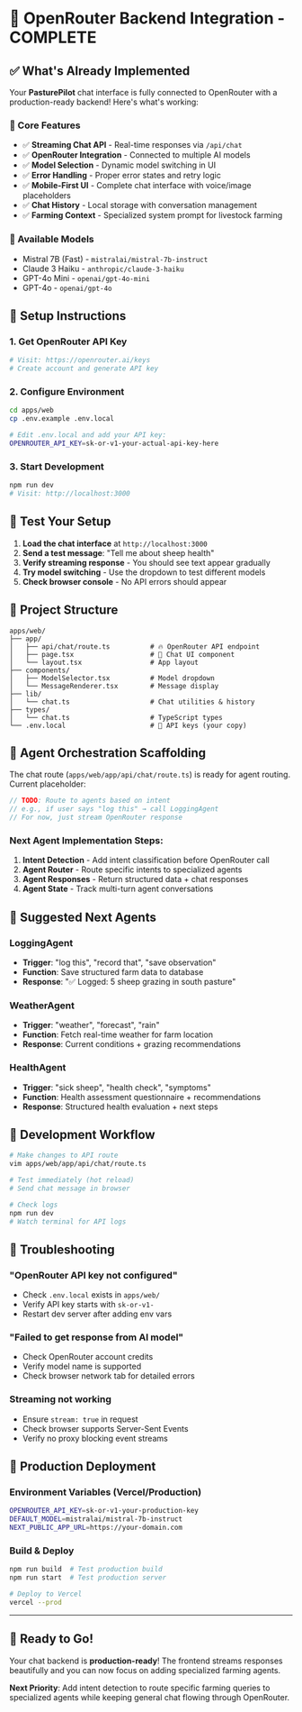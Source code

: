 # 🚀 OpenRouter Backend Integration - COMPLETE

## ✅ What's Already Implemented

Your **PasturePilot** chat interface is fully connected to OpenRouter with a production-ready backend! Here's what's working:

### 🎯 Core Features
- ✅ **Streaming Chat API** - Real-time responses via `/api/chat`
- ✅ **OpenRouter Integration** - Connected to multiple AI models
- ✅ **Model Selection** - Dynamic model switching in UI
- ✅ **Error Handling** - Proper error states and retry logic
- ✅ **Mobile-First UI** - Complete chat interface with voice/image placeholders
- ✅ **Chat History** - Local storage with conversation management
- ✅ **Farming Context** - Specialized system prompt for livestock farming

### 🤖 Available Models
- Mistral 7B (Fast) - `mistralai/mistral-7b-instruct`
- Claude 3 Haiku - `anthropic/claude-3-haiku` 
- GPT-4o Mini - `openai/gpt-4o-mini`
- GPT-4o - `openai/gpt-4o`

## 🔧 Setup Instructions

### 1. Get OpenRouter API Key
```bash
# Visit: https://openrouter.ai/keys
# Create account and generate API key
```

### 2. Configure Environment
```bash
cd apps/web
cp .env.example .env.local

# Edit .env.local and add your API key:
OPENROUTER_API_KEY=sk-or-v1-your-actual-api-key-here
```

### 3. Start Development
```bash
npm run dev
# Visit: http://localhost:3000
```

## 🧪 Test Your Setup

1. **Load the chat interface** at `http://localhost:3000`
2. **Send a test message**: "Tell me about sheep health"
3. **Verify streaming response** - You should see text appear gradually
4. **Try model switching** - Use the dropdown to test different models
5. **Check browser console** - No API errors should appear

## 📁 Project Structure

```
apps/web/
├── app/
│   ├── api/chat/route.ts          # 🔥 OpenRouter API endpoint
│   ├── page.tsx                   # 🎨 Chat UI component
│   └── layout.tsx                 # App layout
├── components/
│   ├── ModelSelector.tsx          # Model dropdown
│   └── MessageRenderer.tsx        # Message display
├── lib/
│   └── chat.ts                    # Chat utilities & history
├── types/
│   └── chat.ts                    # TypeScript types
└── .env.local                     # 🔐 API keys (your copy)
```

## 🧠 Agent Orchestration Scaffolding

The chat route (`apps/web/app/api/chat/route.ts`) is ready for agent routing. Current placeholder:

```typescript
// TODO: Route to agents based on intent
// e.g., if user says "log this" → call LoggingAgent
// For now, just stream OpenRouter response
```

### Next Agent Implementation Steps:

1. **Intent Detection** - Add intent classification before OpenRouter call
2. **Agent Router** - Route specific intents to specialized agents
3. **Agent Responses** - Return structured data + chat responses
4. **Agent State** - Track multi-turn agent conversations

## 🎯 Suggested Next Agents

### LoggingAgent
- **Trigger**: "log this", "record that", "save observation"
- **Function**: Save structured farm data to database
- **Response**: "✅ Logged: 5 sheep grazing in south pasture"

### WeatherAgent
- **Trigger**: "weather", "forecast", "rain"
- **Function**: Fetch real-time weather for farm location
- **Response**: Current conditions + grazing recommendations

### HealthAgent
- **Trigger**: "sick sheep", "health check", "symptoms"
- **Function**: Health assessment questionnaire + recommendations
- **Response**: Structured health evaluation + next steps

## 🔄 Development Workflow

```bash
# Make changes to API route
vim apps/web/app/api/chat/route.ts

# Test immediately (hot reload)
# Send chat message in browser

# Check logs
npm run dev
# Watch terminal for API logs
```

## 🐛 Troubleshooting

### "OpenRouter API key not configured"
- Check `.env.local` exists in `apps/web/`
- Verify API key starts with `sk-or-v1-`
- Restart dev server after adding env vars

### "Failed to get response from AI model"
- Check OpenRouter account credits
- Verify model name is supported
- Check browser network tab for detailed errors

### Streaming not working
- Ensure `stream: true` in request
- Check browser supports Server-Sent Events
- Verify no proxy blocking event streams

## 🚀 Production Deployment

### Environment Variables (Vercel/Production)
```bash
OPENROUTER_API_KEY=sk-or-v1-your-production-key
DEFAULT_MODEL=mistralai/mistral-7b-instruct
NEXT_PUBLIC_APP_URL=https://your-domain.com
```

### Build & Deploy
```bash
npm run build  # Test production build
npm run start  # Test production server

# Deploy to Vercel
vercel --prod
```

---

## 🎉 Ready to Go!

Your chat backend is **production-ready**! The frontend streams responses beautifully and you can now focus on adding specialized farming agents.

**Next Priority**: Add intent detection to route specific farming queries to specialized agents while keeping general chat flowing through OpenRouter.